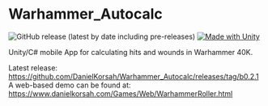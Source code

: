 # Warhammer_Autocalc
![GitHub release (latest by date including pre-releases)](https://img.shields.io/github/v/release/DanielKorsah/Warhammer_Autocalc?include_prereleases&label=prerelease&logo=Android)
[![Made with Unity](https://img.shields.io/badge/Made%20with-Unity-57b9d3.svg?style=flat&logo=unity)](https://unity3d.com)

Unity/C# mobile App for calculating hits and wounds in Warhammer 40K.

Latest release:  https://github.com/DanielKorsah/Warhammer_Autocalc/releases/tag/b0.2.1
A web-based demo can be found at: https://www.danielkorsah.com/Games/Web/WarhammerRoller.html
